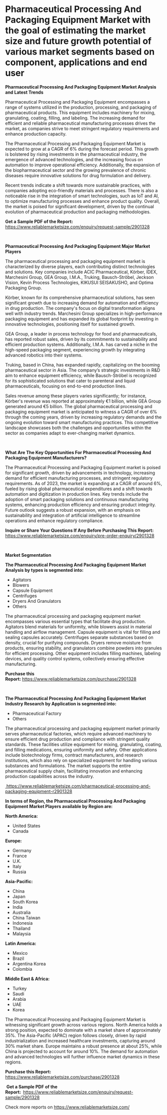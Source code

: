 <p><h1>Pharmaceutical Processing And Packaging Equipment Market with the goal of estimating the market size and future growth potential of various market segments based on component, applications and end user</h1></p><p><strong>Pharmaceutical Processing And Packaging Equipment Market Analysis and Latest Trends</strong></p>
<p><p>Pharmaceutical Processing and Packaging Equipment encompasses a range of systems utilized in the production, processing, and packaging of pharmaceutical products. This equipment includes machinery for mixing, granulating, coating, filling, and labeling. The increasing demand for efficient and reliable pharmaceutical manufacturing processes drives the market, as companies strive to meet stringent regulatory requirements and enhance production capacity.</p><p>The Pharmaceutical Processing and Packaging Equipment Market is expected to grow at a CAGR of 6% during the forecast period. This growth is bolstered by rising investments in the pharmaceutical industry, the emergence of advanced technologies, and the increasing focus on automation to improve operational efficiency. Additionally, the expansion of the biopharmaceutical sector and the growing prevalence of chronic diseases require innovative solutions for drug formulation and delivery.</p><p>Recent trends indicate a shift towards more sustainable practices, with companies adopting eco-friendly materials and processes. There is also a noticeable rise in the integration of smart technologies, such as IoT and AI, to optimize manufacturing processes and enhance product quality. Overall, the market is poised for significant development, driven by the continual evolution of pharmaceutical production and packaging methodologies.</p></p>
<p><strong>Get a Sample PDF of the Report:&nbsp;</strong> <a href="https://www.reliablemarketsize.com/enquiry/request-sample/2901328?utm_campaign=3563&utm_medium=2&utm_source=Github&utm_content=ia&utm_term=16032025&utm_id=pharmaceutical-processing-and-packaging-equipment">https://www.reliablemarketsize.com/enquiry/request-sample/2901328</a></p>
<p>&nbsp;</p>
<p><strong>Pharmaceutical Processing And Packaging Equipment Major Market Players</strong></p>
<p><p>The pharmaceutical processing and packaging equipment market is characterized by diverse players, each contributing distinct technologies and solutions. Key companies include ACIC Pharmaceutical, Körber, IDEX, Marchesini Group, GEA Group, I.M.A., Truking, Bausch-Ströbel, Jeckson Vision, Kevin Process Technologies, KIKUSUI SEISAKUSHO, and Optima Packaging Group. </p><p>Körber, known for its comprehensive pharmaceutical solutions, has seen significant growth due to increasing demand for automation and efficiency in drug production. The company's focus on digital transformation aligns well with industry trends. Marchesini Group specializes in high-performance packaging equipment and has expanded its global footprint by investing in innovative technologies, positioning itself for sustained growth.</p><p>GEA Group, a leader in process technology for food and pharmaceuticals, has reported robust sales, driven by its commitments to sustainability and efficient production systems. Additionally, I.M.A. has carved a niche in the high-speed packaging segment, experiencing growth by integrating advanced robotics into their systems. </p><p>Truking, based in China, has expanded rapidly, capitalizing on the booming pharmaceutical sector in Asia. The company’s strategic investments in R&D aim to enhance equipment efficiency, while Bausch-Ströbel is recognized for its sophisticated solutions that cater to parenteral and liquid pharmaceuticals, focusing on end-to-end production lines.</p><p>Sales revenue among these players varies significantly; for instance, Körber's revenue was reported at approximately €1 billion, while GEA Group generated around €5 billion. The global pharmaceutical processing and packaging equipment market is anticipated to witness a CAGR of over 6% through the coming years, driven by increasing regulatory demands and the ongoing evolution toward smart manufacturing practices. This competitive landscape showcases both the challenges and opportunities within the sector as companies adapt to ever-changing market dynamics.</p></p>
<p>&nbsp;</p>
<p><strong>What Are The Key Opportunities For Pharmaceutical Processing And Packaging Equipment Manufacturers?</strong></p>
<p><p>The Pharmaceutical Processing and Packaging Equipment market is poised for significant growth, driven by advancements in technology, increasing demand for efficient manufacturing processes, and stringent regulatory requirements. As of 2023, the market is expanding at a CAGR of around 6%, fueled by rising global pharmaceutical expenditures and a shift towards automation and digitization in production lines. Key trends include the adoption of smart packaging solutions and continuous manufacturing systems, enhancing production efficiency and ensuring product integrity. Future outlook suggests a robust expansion, with an emphasis on sustainability and integration of artificial intelligence to streamline operations and enhance regulatory compliance.</p></p>
<p><strong>Inquire or Share Your Questions If Any Before Purchasing This Report:</strong> <a href="https://www.reliablemarketsize.com/enquiry/pre-order-enquiry/2901328?utm_campaign=3563&utm_medium=2&utm_source=Github&utm_content=ia&utm_term=16032025&utm_id=pharmaceutical-processing-and-packaging-equipment">https://www.reliablemarketsize.com/enquiry/pre-order-enquiry/2901328</a></p>
<p>&nbsp;</p>
<p><strong>Market Segmentation</strong></p>
<p><strong>The Pharmaceutical Processing And Packaging Equipment Market Analysis by types is segmented into:</strong></p>
<p><ul><li>Agitators</li><li>Blowers</li><li>Capsule Equipment</li><li>Centrifuges</li><li>Dryers And Granulators</li><li>Others</li></ul></p>
<p><p>The pharmaceutical processing and packaging equipment market encompasses various essential types that facilitate drug production. Agitators blend materials for uniformity, while blowers assist in material handling and airflow management. Capsule equipment is vital for filling and sealing capsules accurately. Centrifuges separate substances based on density, crucial for purifying compounds. Dryers remove moisture from products, ensuring stability, and granulators combine powders into granules for efficient processing. Other equipment includes filling machines, labeling devices, and quality control systems, collectively ensuring effective manufacturing.</p></p>
<p><strong>Purchase this Report:&nbsp;</strong><a href="https://www.reliablemarketsize.com/purchase/2901328?utm_campaign=3563&utm_medium=2&utm_source=Github&utm_content=ia&utm_term=16032025&utm_id=pharmaceutical-processing-and-packaging-equipment">https://www.reliablemarketsize.com/purchase/2901328</a></p>
<p>&nbsp;</p>
<p><strong>The Pharmaceutical Processing And Packaging Equipment Market Industry Research by Application is segmented into:</strong></p>
<p><ul><li>Pharmaceutical Factory</li><li>Others</li></ul></p>
<p><p>The pharmaceutical processing and packaging equipment market primarily serves pharmaceutical factories, which require advanced machinery to ensure efficient drug production and compliance with stringent quality standards. These facilities utilize equipment for mixing, granulating, coating, and filling medications, ensuring uniformity and safety. Other applications include biotechnology firms, contract manufacturers, and research institutions, which also rely on specialized equipment for handling various substances and formulations. The market supports the entire pharmaceutical supply chain, facilitating innovation and enhancing production capabilities across the industry.</p></p>
<p><a href="https://www.reliablemarketsize.com/pharmaceutical-processing-and-packaging-equipment-r2901328?utm_campaign=3563&utm_medium=2&utm_source=Github&utm_content=ia&utm_term=16032025&utm_id=pharmaceutical-processing-and-packaging-equipment">&nbsp;https://www.reliablemarketsize.com/pharmaceutical-processing-and-packaging-equipment-r2901328</a></p>
<p><strong>In terms of Region, the Pharmaceutical Processing And Packaging Equipment Market Players available by Region are:</strong></p>
<p>
    <p> <strong> North America: </strong>
        <ul>
            <li>United States</li>
            <li>Canada</li>
        </ul>
        </p> 
    <p> <strong> Europe: </strong>
        <ul>
            <li>Germany</li>
            <li>France</li>
            <li>U.K.</li>
            <li>Italy</li>
            <li>Russia</li>
        </ul>
        </p> 
    <p> <strong> Asia-Pacific: </strong>
        <ul>
            <li>China</li>
            <li>Japan</li>
            <li>South Korea</li>
            <li>India</li>
            <li>Australia</li>
            <li>China Taiwan</li>
            <li>Indonesia</li>
            <li>Thailand</li>
            <li>Malaysia</li>
        </ul>
        </p> 
    <p> <strong> Latin America: </strong>
        <ul>
            <li>Mexico</li>
            <li>Brazil</li>
            <li>Argentina Korea</li>
            <li>Colombia</li>
        </ul>
        </p> 
    <p> <strong> Middle East & Africa: </strong>
        <ul>
            <li>Turkey</li>
            <li>Saudi</li>
            <li>Arabia</li>
            <li>UAE</li>
            <li>Korea</li>
        </ul>
    </p>
    </p>
<p><p>The Pharmaceutical Processing and Packaging Equipment Market is witnessing significant growth across various regions. North America holds a strong position, expected to dominate with a market share of approximately 35%. The Asia-Pacific (APAC) region follows closely, driven by rapid industrialization and increased healthcare investments, capturing around 30% market share. Europe maintains a robust presence at about 25%, while China is projected to account for around 10%. The demand for automation and advanced technologies will further influence market dynamics in these regions.</p></p>
<p><strong>Purchase this Report: </strong><a href="https://www.reliablemarketsize.com/purchase/2901328?utm_campaign=3563&utm_medium=2&utm_source=Github&utm_content=ia&utm_term=16032025&utm_id=pharmaceutical-processing-and-packaging-equipment">https://www.reliablemarketsize.com/purchase/2901328</a></p>
<p>&nbsp;<strong>Get a Sample PDF of the Report:&nbsp;&nbsp;</strong><a href="https://www.reliablemarketsize.com/enquiry/request-sample/2901328?utm_campaign=3563&utm_medium=2&utm_source=Github&utm_content=ia&utm_term=16032025&utm_id=pharmaceutical-processing-and-packaging-equipment">https://www.reliablemarketsize.com/enquiry/request-sample/2901328</a></p>
<p><strong></strong></p>
<p>Check more reports on <a href="https://www.reliablemarketsize.com/?utm_campaign=3563&utm_medium=2&utm_source=Github&utm_content=ia&utm_term=16032025&utm_id=pharmaceutical-processing-and-packaging-equipment">https://www.reliablemarketsize.com/</a></p>